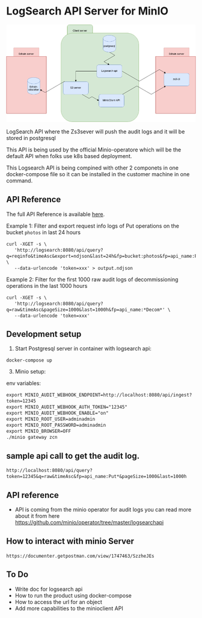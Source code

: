 # LogSearch API Server for MinIO

![Main-architecture](../assets/main-struture.png)

LogSearch API where the Zs3sever will push the audit logs and it will be stored in postgresql

This API is being used by the official Minio-operatore which will be the default API when folks use k8s based deployment.


This Logsearch API is being compined with other 2 componets in one docker-compose file so it can be installed in the customer machine in one command.

## API Reference

The full API Reference is available [here](https://github.com/minio/operator/tree/master/logsearchapi).


Example 1: Filter and export request info logs of Put operations on the bucket `photos` in last 24 hours

```shell
curl -XGET -s \
   'http://logsearch:8080/api/query?q=reqinfo&timeAsc&export=ndjson&last=24h&fp=bucket:photos&fp=api_name:Put*' \
   --data-urlencode 'token=xxx' > output.ndjson
```

Example 2: Filter for the first 1000 raw audit logs of decommissioning operations in the last 1000 hours

```shell
curl -XGET -s \
   'http://logsearch:8080/api/query?q=raw&timeAsc&pageSize=1000&last=1000h&fp=api_name:*Decom*' \
   --data-urlencode 'token=xxx'
```

## Development setup

1. Start Postgresql server in container with logsearch api:

```shell
docker-compose up
```

3. Minio setup:


env variables:

```shell
export MINIO_AUDIT_WEBHOOK_ENDPOINT=http://localhost:8080/api/ingest?token=12345
export MINIO_AUDIT_WEBHOOK_AUTH_TOKEN="12345"  
export MINIO_AUDIT_WEBHOOK_ENABLE="on"    
export MINIO_ROOT_USER=adminadmin
export MINIO_ROOT_PASSWORD=adminadmin
export MINIO_BROWSER=OFF
./minio gateway zcn
```

## sample api call to get the audit log.
```
http://localhost:8080/api/query?token=12345&q=raw&timeAsc&fp=api_name:Put*&pageSize=1000&last=1000h
```
## API reference

- API is coming from the minio operator for audit logs you can read more about it from here https://github.com/minio/operator/tree/master/logsearchapi


## How to interact with minio Server

```
https://documenter.getpostman.com/view/1747463/SzzheJEs
```

## To Do
- Write doc for logsearch api
- How to run the product using docker-compose
- How to access the url for an object
- Add more capabilities to the minioclient API

